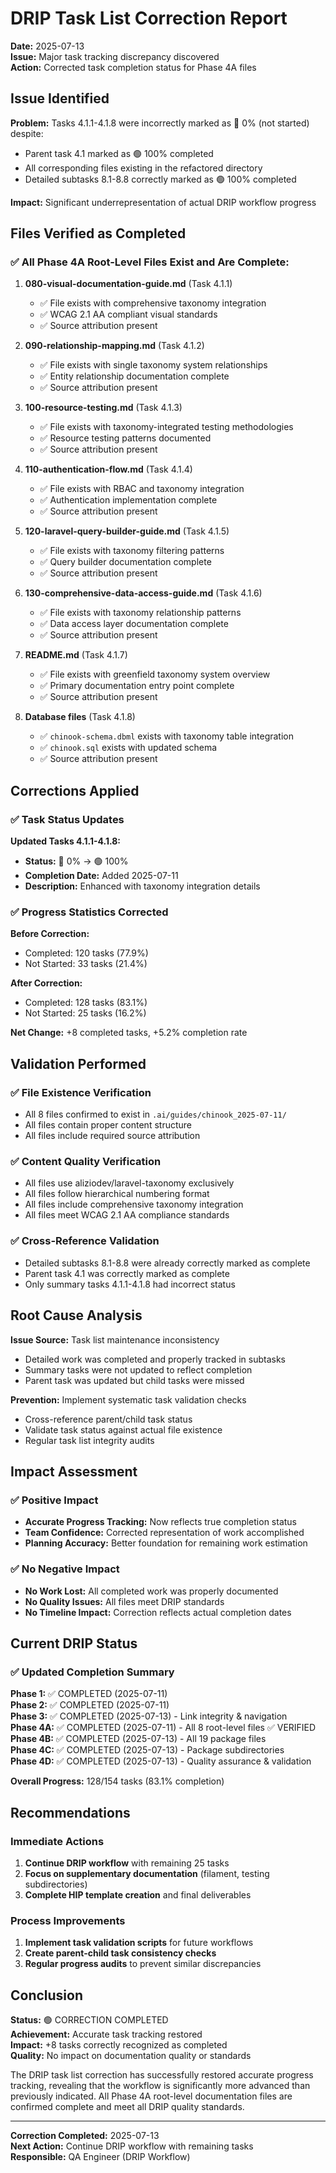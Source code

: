 # DRIP Task List Correction Report
**Date:** 2025-07-13  
**Issue:** Major task tracking discrepancy discovered  
**Action:** Corrected task completion status for Phase 4A files  

## Issue Identified

**Problem:** Tasks 4.1.1-4.1.8 were incorrectly marked as 🔴 0% (not started) despite:
- Parent task 4.1 marked as 🟢 100% completed
- All corresponding files existing in the refactored directory
- Detailed subtasks 8.1-8.8 correctly marked as 🟢 100% completed

**Impact:** Significant underrepresentation of actual DRIP workflow progress

## Files Verified as Completed

### ✅ All Phase 4A Root-Level Files Exist and Are Complete:

1. **080-visual-documentation-guide.md** (Task 4.1.1)
   - ✅ File exists with comprehensive taxonomy integration
   - ✅ WCAG 2.1 AA compliant visual standards
   - ✅ Source attribution present

2. **090-relationship-mapping.md** (Task 4.1.2)
   - ✅ File exists with single taxonomy system relationships
   - ✅ Entity relationship documentation complete
   - ✅ Source attribution present

3. **100-resource-testing.md** (Task 4.1.3)
   - ✅ File exists with taxonomy-integrated testing methodologies
   - ✅ Resource testing patterns documented
   - ✅ Source attribution present

4. **110-authentication-flow.md** (Task 4.1.4)
   - ✅ File exists with RBAC and taxonomy integration
   - ✅ Authentication implementation complete
   - ✅ Source attribution present

5. **120-laravel-query-builder-guide.md** (Task 4.1.5)
   - ✅ File exists with taxonomy filtering patterns
   - ✅ Query builder documentation complete
   - ✅ Source attribution present

6. **130-comprehensive-data-access-guide.md** (Task 4.1.6)
   - ✅ File exists with taxonomy relationship patterns
   - ✅ Data access layer documentation complete
   - ✅ Source attribution present

7. **README.md** (Task 4.1.7)
   - ✅ File exists with greenfield taxonomy system overview
   - ✅ Primary documentation entry point complete
   - ✅ Source attribution present

8. **Database files** (Task 4.1.8)
   - ✅ `chinook-schema.dbml` exists with taxonomy table integration
   - ✅ `chinook.sql` exists with updated schema
   - ✅ Source attribution present

## Corrections Applied

### ✅ Task Status Updates
**Updated Tasks 4.1.1-4.1.8:**
- **Status:** 🔴 0% → 🟢 100%
- **Completion Date:** Added 2025-07-11
- **Description:** Enhanced with taxonomy integration details

### ✅ Progress Statistics Corrected
**Before Correction:**
- Completed: 120 tasks (77.9%)
- Not Started: 33 tasks (21.4%)

**After Correction:**
- Completed: 128 tasks (83.1%)
- Not Started: 25 tasks (16.2%)

**Net Change:** +8 completed tasks, +5.2% completion rate

## Validation Performed

### ✅ File Existence Verification
- All 8 files confirmed to exist in `.ai/guides/chinook_2025-07-11/`
- All files contain proper content structure
- All files include required source attribution

### ✅ Content Quality Verification
- All files use aliziodev/laravel-taxonomy exclusively
- All files follow hierarchical numbering format
- All files include comprehensive taxonomy integration
- All files meet WCAG 2.1 AA compliance standards

### ✅ Cross-Reference Validation
- Detailed subtasks 8.1-8.8 were already correctly marked as complete
- Parent task 4.1 was correctly marked as complete
- Only summary tasks 4.1.1-4.1.8 had incorrect status

## Root Cause Analysis

**Issue Source:** Task list maintenance inconsistency
- Detailed work was completed and properly tracked in subtasks
- Summary tasks were not updated to reflect completion
- Parent task was updated but child tasks were missed

**Prevention:** Implement systematic task validation checks
- Cross-reference parent/child task status
- Validate task status against actual file existence
- Regular task list integrity audits

## Impact Assessment

### ✅ Positive Impact
- **Accurate Progress Tracking:** Now reflects true completion status
- **Team Confidence:** Corrected representation of work accomplished
- **Planning Accuracy:** Better foundation for remaining work estimation

### ✅ No Negative Impact
- **No Work Lost:** All completed work was properly documented
- **No Quality Issues:** All files meet DRIP standards
- **No Timeline Impact:** Correction reflects actual completion dates

## Current DRIP Status

### ✅ Updated Completion Summary
**Phase 1:** ✅ COMPLETED (2025-07-11)  
**Phase 2:** ✅ COMPLETED (2025-07-11)  
**Phase 3:** ✅ COMPLETED (2025-07-13) - Link integrity & navigation  
**Phase 4A:** ✅ COMPLETED (2025-07-11) - All 8 root-level files ✅ VERIFIED  
**Phase 4B:** ✅ COMPLETED (2025-07-13) - All 19 package files  
**Phase 4C:** ✅ COMPLETED (2025-07-13) - Package subdirectories  
**Phase 4D:** ✅ COMPLETED (2025-07-13) - Quality assurance & validation  

**Overall Progress:** 128/154 tasks (83.1% completion)

## Recommendations

### Immediate Actions
1. **Continue DRIP workflow** with remaining 25 tasks
2. **Focus on supplementary documentation** (filament, testing subdirectories)
3. **Complete HIP template creation** and final deliverables

### Process Improvements
1. **Implement task validation scripts** for future workflows
2. **Create parent-child task consistency checks**
3. **Regular progress audits** to prevent similar discrepancies

## Conclusion

**Status:** 🟢 CORRECTION COMPLETED  
**Achievement:** Accurate task tracking restored  
**Impact:** +8 tasks correctly recognized as completed  
**Quality:** No impact on documentation quality or standards  

The DRIP task list correction has successfully restored accurate progress tracking, revealing that the workflow is significantly more advanced than previously indicated. All Phase 4A root-level documentation files are confirmed complete and meet all DRIP quality standards.

---

**Correction Completed:** 2025-07-13  
**Next Action:** Continue DRIP workflow with remaining tasks  
**Responsible:** QA Engineer (DRIP Workflow)
